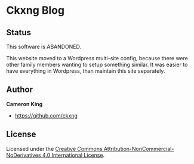 # Ckxng Blog

## Status
This software is ABANDONED.

This website moved to a Wordpress multi-site config, because there were other family members wanting to setup something similar.  It was easier to have everything in Wordpress, than maintain this site separately.

## Author

**Cameron King**
- <https://github.com/ckxng>

## License

Licensed under the [Creative Commons Attribution-NonCommercial-NoDerivatives 4.0 International License](LICENSE.md).
